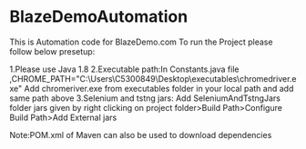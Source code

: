 # BlazeDemoAutomation
This is Automation code for BlazeDemo.com
To run the Project please follow below presetup:

1.Please use Java 1.8 
2.Executable path:In Constants.java file ,CHROME_PATH="C:\\Users\\C5300849\\Desktop\\executables\\chromedriver.exe"
Add chromeriver.exe from executables folder in your local path and add same path above
3.Selenium and tstng jars: Add SeleniumAndTstngJars folder jars given by right clicking on project folder>Build Path>Configure Build Path>Add External jars 

Note:POM.xml of Maven can also be used to download dependencies

